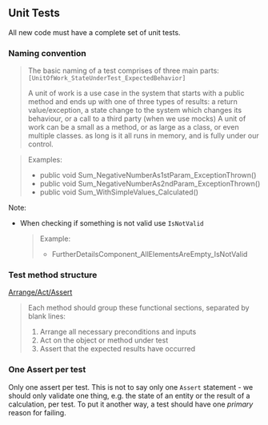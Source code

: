 ## Unit Tests

All new code must have a complete set of unit tests. 

### Naming convention

> The basic naming of a test comprises of three main parts: `[UnitOfWork_StateUnderTest_ExpectedBehavior]`
>
> A unit of work is a use case in the system that starts with a public method and ends up with one of three
> types of results: a return value/exception, a state change to the system which changes its behaviour, or a 
> call to a third party (when we use mocks)
> A unit of work can be a small as a method, or as large as a class, or even multiple classes. as long is it
> all runs in memory, and is fully under our control.

> Examples:
> - public void Sum_NegativeNumberAs1stParam_ExceptionThrown()
> - public void Sum_NegativeNumberAs2ndParam_ExceptionThrown()
> - public void Sum_WithSimpleValues_Calculated()

Note: 
- When checking if something is not valid  use `IsNotValid`
   > Example:
   > - FurtherDetailsComponent_AllElementsAreEmpty_IsNotValid

### Test method structure

[Arrange/Act/Assert](http://wiki.c2.com/?ArrangeActAssert)

> Each method should group these functional sections, separated by blank lines: 
> 1. Arrange all necessary preconditions and inputs
> 2. Act on the object or method under test
> 3. Assert that the expected results have occurred

### One Assert per test

Only one assert per test. This is not to say only one `Assert` statement - we should only validate one thing, e.g. 
the state of an entity or the result of a calculation, per test. To put it another way, a test should have 
one *primary* reason for failing.